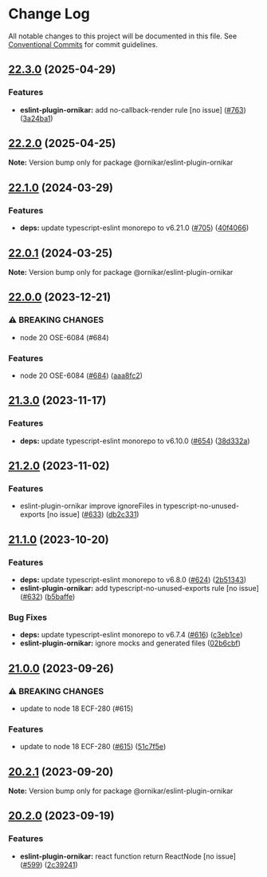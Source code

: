 # Change Log

All notable changes to this project will be documented in this file.
See [Conventional Commits](https://conventionalcommits.org) for commit guidelines.

## [22.3.0](https://github.com/ornikar/eslint-configs/compare/v22.2.0...v22.3.0) (2025-04-29)


### Features

* **eslint-plugin-ornikar:** add no-callback-render rule [no issue] ([#763](https://github.com/ornikar/eslint-configs/issues/763)) ([3a24ba1](https://github.com/ornikar/eslint-configs/commit/3a24ba172f8e6e77e975c7a521481b6490568b56))



## [22.2.0](https://github.com/ornikar/eslint-configs/compare/v22.1.0...v22.2.0) (2025-04-25)

**Note:** Version bump only for package @ornikar/eslint-plugin-ornikar





## [22.1.0](https://github.com/ornikar/eslint-configs/compare/v22.0.1...v22.1.0) (2024-03-29)


### Features

* **deps:** update typescript-eslint monorepo to v6.21.0 ([#705](https://github.com/ornikar/eslint-configs/issues/705)) ([40f4066](https://github.com/ornikar/eslint-configs/commit/40f40662d40815b44a83cc4c8d86b35146e13906))



## [22.0.1](https://github.com/ornikar/eslint-configs/compare/v22.0.0...v22.0.1) (2024-03-25)

**Note:** Version bump only for package @ornikar/eslint-plugin-ornikar





## [22.0.0](https://github.com/ornikar/eslint-configs/compare/v21.3.0...v22.0.0) (2023-12-21)


### ⚠ BREAKING CHANGES

* node 20 OSE-6084 (#684)

### Features

* node 20 OSE-6084 ([#684](https://github.com/ornikar/eslint-configs/issues/684)) ([aaa8fc2](https://github.com/ornikar/eslint-configs/commit/aaa8fc2bd56350b1ef826f677b73349897a2889e))



## [21.3.0](https://github.com/ornikar/eslint-configs/compare/v21.2.0...v21.3.0) (2023-11-17)


### Features

* **deps:** update typescript-eslint monorepo to v6.10.0 ([#654](https://github.com/ornikar/eslint-configs/issues/654)) ([38d332a](https://github.com/ornikar/eslint-configs/commit/38d332a250da950736f3efdd8f8f8c9fccc416cc))



## [21.2.0](https://github.com/ornikar/eslint-configs/compare/v21.1.0...v21.2.0) (2023-11-02)


### Features

* eslint-plugin-ornikar improve ignoreFiles in typescript-no-unused-exports [no issue] ([#633](https://github.com/ornikar/eslint-configs/issues/633)) ([db2c331](https://github.com/ornikar/eslint-configs/commit/db2c3311de9c53a4f74b30954af273195b9d8f90))



## [21.1.0](https://github.com/ornikar/eslint-configs/compare/v21.0.0...v21.1.0) (2023-10-20)


### Features

* **deps:** update typescript-eslint monorepo to v6.8.0 ([#624](https://github.com/ornikar/eslint-configs/issues/624)) ([2b51343](https://github.com/ornikar/eslint-configs/commit/2b51343a953af6cc468f2c16447b4da4d4bc6e9e))
* **eslint-plugin-ornikar:** add typescript-no-unused-exports rule [no issue] ([#632](https://github.com/ornikar/eslint-configs/issues/632)) ([b5baffe](https://github.com/ornikar/eslint-configs/commit/b5baffef16c3e8e274d5398c303e09ed2d322219))


### Bug Fixes

* **deps:** update typescript-eslint monorepo to v6.7.4 ([#616](https://github.com/ornikar/eslint-configs/issues/616)) ([c3eb1ce](https://github.com/ornikar/eslint-configs/commit/c3eb1ce5126a26b5fd740e7b1153a6cd015c3bc3))
* **eslint-plugin-ornikar:** ignore mocks and generated files ([02b6cbf](https://github.com/ornikar/eslint-configs/commit/02b6cbf5c006d25f540895b2304b3a31e1942345))



## [21.0.0](https://github.com/ornikar/eslint-configs/compare/v20.2.1...v21.0.0) (2023-09-26)


### ⚠ BREAKING CHANGES

* update to node 18 ECF-280 (#615)

### Features

* update to node 18 ECF-280 ([#615](https://github.com/ornikar/eslint-configs/issues/615)) ([51c7f5e](https://github.com/ornikar/eslint-configs/commit/51c7f5ee059a3517fba9ebec136e458d342c5c99))



## [20.2.1](https://github.com/ornikar/eslint-configs/compare/v20.2.0...v20.2.1) (2023-09-20)

**Note:** Version bump only for package @ornikar/eslint-plugin-ornikar





## [20.2.0](https://github.com/ornikar/eslint-configs/compare/v20.1.1...v20.2.0) (2023-09-19)


### Features

* **eslint-plugin-ornikar:** react function return ReactNode [no issue] ([#599](https://github.com/ornikar/eslint-configs/issues/599)) ([2c39241](https://github.com/ornikar/eslint-configs/commit/2c39241f94fa75420c8e0b7885aa47c0dfaa18c4))
